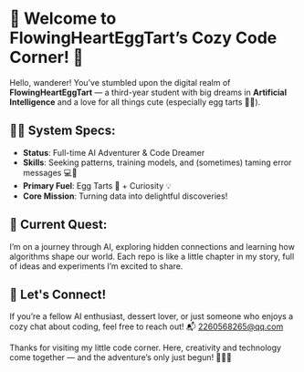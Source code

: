 # 🌸 Welcome to FlowingHeartEggTart’s Cozy Code Corner! 🌸

Hello, wanderer! You’ve stumbled upon the digital realm of **FlowingHeartEggTart** — a third-year student with big dreams in **Artificial Intelligence** and a love for all things cute (especially egg tarts 🥧✨).

## 🐱‍💻 System Specs:
- **Status**: Full-time AI Adventurer & Code Dreamer
- **Skills**: Seeking patterns, training models, and (sometimes) taming error messages 💻🐾
- **Primary Fuel**: Egg Tarts 🍮 + Curiosity 💡
- **Core Mission**: Turning data into delightful discoveries!

## 🌟 Current Quest:
I’m on a journey through AI, exploring hidden connections and learning how algorithms shape our world. Each repo is like a little chapter in my story, full of ideas and experiments I’m excited to share.

## 💌 Let's Connect!
If you’re a fellow AI enthusiast, dessert lover, or just someone who enjoys a cozy chat about coding, feel free to reach out! 📬 2260568265@qq.com

Thanks for visiting my little code corner. Here, creativity and technology come together — and the adventure’s only just begun! 🌌🍥🌈
